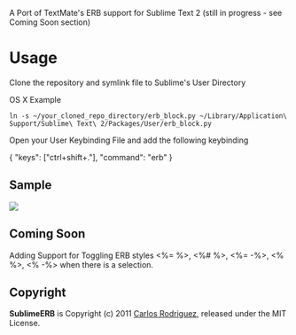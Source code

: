 A Port of TextMate's ERB support for Sublime Text 2 (still in progress - see Coming Soon section)

Usage
=====
  Clone the repository and symlink file to Sublime's User Directory

  OS X Example
  ```
  ln -s ~/your_cloned_repo_directory/erb_block.py ~/Library/Application\ Support/Sublime\ Text\ 2/Packages/User/erb_block.py
  ```

  Open your User Keybinding File and add the following keybinding

  { "keys": ["ctrl+shift+."], "command": "erb" }

Sample
----------
<img src="https://github.com/eddorre/SublimeERB/blob/master/erb.gif" />

Coming Soon
-----------
Adding Support for Toggling ERB styles <%= %>, <%# %>, <%= -%>, <% %>, <% -%> when there is a selection.

Copyright
---------

**SublimeERB** is Copyright (c) 2011 [Carlos Rodriguez](http://eddorre.com), released under the MIT License.